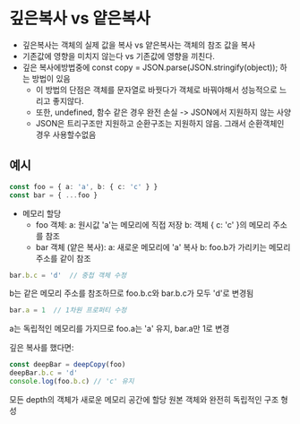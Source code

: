 # 깊은복사 vs 얕은복사
- 깊은복사는 객체의 실제 값을 복사 vs 얕은복사는 객체의 참조 값을 복사
- 기존값에 영향을 미치지 않는다 vs 기존값에 영향을 끼친다.
- 깊은 복사에방법중에  const copy = JSON.parse(JSON.stringify(object)); 하는 방법이 있음
  - 이 방법의 단점은 객체를 문자열로 바꿧다가 객체로 바꿔야해서 성능적으로 느리고 좋지않다.
  - 또한, undefined, 함수 같은 경우 완전 손실 -> JSON에서 지원하지 않는 사양
  - JSON은 트리구조만 지원하고 순환구조는 지원하지 않음. 그래서 순환객체인 경우 사용할수없음


## 예시
```typescript
const foo = { a: 'a', b: { c: 'c' } }
const bar = { ...foo }
```
- 메모리 할당
  - foo 객체:
    a: 원시값 'a'는 메모리에 직접 저장
    b: 객체 { c: 'c' }의 메모리 주소를 참조
  - bar 객체 (얕은 복사):
    a: 새로운 메모리에 'a' 복사
    b: foo.b가 가리키는 메모리 주소를 같이 참조

```typescript
bar.b.c = 'd'  // 중첩 객체 수정
```
b는 같은 메모리 주소를 참조하므로
foo.b.c와 bar.b.c가 모두 'd'로 변경됨

```typescript
bar.a = 1  // 1차원 프로퍼티 수정
```
a는 독립적인 메모리를 가지므로
foo.a는 'a' 유지, bar.a만 1로 변경


깊은 복사를 했다면:
```typescript
const deepBar = deepCopy(foo)
deepBar.b.c = 'd'
console.log(foo.b.c) // 'c' 유지
```

모든 depth의 객체가 새로운 메모리 공간에 할당
원본 객체와 완전히 독립적인 구조 형성


